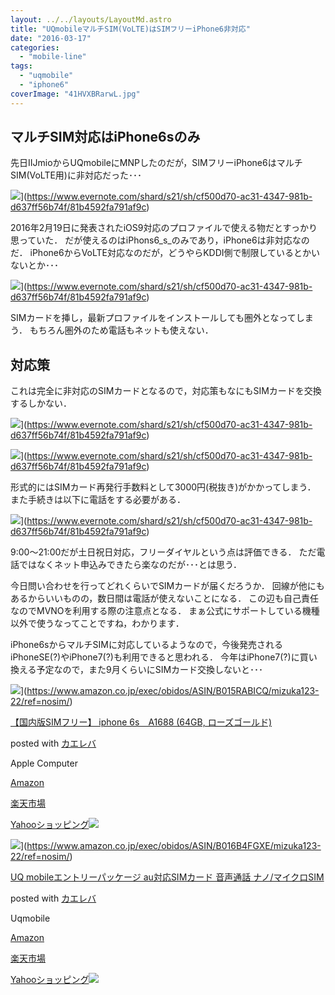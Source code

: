 ```yaml
---
layout: ../../layouts/LayoutMd.astro
title: "UQmobileマルチSIM(VoLTE)はSIMフリーiPhone6非対応"
date: "2016-03-17"
categories: 
  - "mobile-line"
tags: 
  - "uqmobile"
  - "iphone6"
coverImage: "41HVXBRarwL.jpg"
---
```


## マルチSIM対応はiPhone6sのみ

先日IIJmioからUQmobileにMNPしたのだが，SIMフリーiPhone6はマルチSIM(VoLTE用)に非対応だった･･･

![](https://www.evernote.com/shard/s21/sh/cf500d70-ac31-4347-981b-d637ff56b74f/81b4592fa791af9c/res/62417c07-1ce1-47d7-886f-b4de5e55a837/%E3%82%B9%E3%82%AF%E3%83%AA%E3%83%BC%E3%83%B3%E3%82%B7%E3%83%A7%E3%83%83%E3%83%88_031816_065456_AM.jpg?resizeSmall&width=832)](https://www.evernote.com/shard/s21/sh/cf500d70-ac31-4347-981b-d637ff56b74f/81b4592fa791af9c)

2016年2月19日に発表されたiOS9対応のプロファイルで使える物だとすっかり思っていた． だが使えるのはiPhons6\_s\_のみであり，iPhone6は非対応なのだ． iPhone6からVoLTE対応なのだが，どうやらKDDI側で制限しているとかいないとか･･･

![](https://www.evernote.com/shard/s21/sh/cf500d70-ac31-4347-981b-d637ff56b74f/81b4592fa791af9c/res/1ec3beda-8e30-4e5c-a646-4dee029d2a8f/Evernote%20Camera%20Roll%2020160318%20065945.png?resizeSmall&width=832)](https://www.evernote.com/shard/s21/sh/cf500d70-ac31-4347-981b-d637ff56b74f/81b4592fa791af9c)

SIMカードを挿し，最新プロファイルをインストールしても圏外となってしまう． もちろん圏外のため電話もネットも使えない．

## 対応策

これは完全に非対応のSIMカードとなるので，対応策もなにもSIMカードを交換するしかない．

![](https://www.evernote.com/shard/s21/sh/cf500d70-ac31-4347-981b-d637ff56b74f/81b4592fa791af9c/res/a60be8fc-5d3e-475e-b939-bf592903a474/%E3%82%B9%E3%82%AF%E3%83%AA%E3%83%BC%E3%83%B3%E3%82%B7%E3%83%A7%E3%83%83%E3%83%88_031816_070411_AM.jpg?resizeSmall&width=832)](https://www.evernote.com/shard/s21/sh/cf500d70-ac31-4347-981b-d637ff56b74f/81b4592fa791af9c)

![](https://www.evernote.com/shard/s21/sh/cf500d70-ac31-4347-981b-d637ff56b74f/81b4592fa791af9c/res/869ca49a-99bc-4210-a1a5-9123107a0d34/%E3%82%B9%E3%82%AF%E3%83%AA%E3%83%BC%E3%83%B3%E3%82%B7%E3%83%A7%E3%83%83%E3%83%88_031816_070519_AM.jpg?resizeSmall&width=832)](https://www.evernote.com/shard/s21/sh/cf500d70-ac31-4347-981b-d637ff56b74f/81b4592fa791af9c)

形式的にはSIMカード再発行手数料として3000円(税抜き)がかかってしまう． また手続きは以下に電話をする必要がある．

![](https://www.evernote.com/shard/s21/sh/cf500d70-ac31-4347-981b-d637ff56b74f/81b4592fa791af9c/res/19426818-b97b-4071-ad6d-b62420525fb2/%E3%82%B9%E3%82%AF%E3%83%AA%E3%83%BC%E3%83%B3%E3%82%B7%E3%83%A7%E3%83%83%E3%83%88_031816_070659_AM.jpg?resizeSmall&width=832)](https://www.evernote.com/shard/s21/sh/cf500d70-ac31-4347-981b-d637ff56b74f/81b4592fa791af9c)

9:00～21:00だが土日祝日対応，フリーダイヤルという点は評価できる． ただ電話ではなくネット申込みできたら楽なのだが･･･とは思う．

今日問い合わせを行ってどれくらいでSIMカードが届くだろうか． 回線が他にもあるからいいものの，数日間は電話が使えないことになる． この辺も自己責任なのでMVNOを利用する際の注意点となる． まぁ公式にサポートしている機種以外で使うなってことですね，わかります．

iPhone6sからマルチSIMに対応しているようなので，今後発売されるiPhoneSE(?)やiPhone7(?)も利用できると思われる． 今年はiPhone7(?)に買い換える予定なので，また9月くらいにSIMカード交換しないと･･･

![](/archive/images/41HVXBRarwL._SL160_.jpg)](https://www.amazon.co.jp/exec/obidos/ASIN/B015RABICQ/mizuka123-22/ref=nosim/)

[【国内版SIMフリー】 iphone 6s　A1688 (64GB, ローズゴールド)](https://www.amazon.co.jp/exec/obidos/ASIN/B015RABICQ/mizuka123-22/ref=nosim/)

posted with [カエレバ](http://kaereba.com)

Apple Computer

[Amazon](http://www.amazon.co.jp/gp/search?keywords=%81y%8D%91%93%E0%94%C5SIM%83t%83%8A%81%5B%81z%20iphone%206s%81%40A1688%20%2864GB%2C%20%83%8D%81%5B%83Y%83S%81%5B%83%8B%83h%29&__mk_ja_JP=%83J%83%5E%83J%83i&tag=mizuka123-22)

[楽天市場](http://hb.afl.rakuten.co.jp/hgc/032b53ee.4b34c5ee.0f4a541e.f440145e/?pc=http%3A%2F%2Fsearch.rakuten.co.jp%2Fsearch%2Fmall%2F%25E3%2580%2590%25E5%259B%25BD%25E5%2586%2585%25E7%2589%2588SIM%25E3%2583%2595%25E3%2583%25AA%25E3%2583%25BC%25E3%2580%2591%2520iphone%25206s%25E3%2580%2580A1688%2520%252864GB%252C%2520%25E3%2583%25AD%25E3%2583%25BC%25E3%2582%25BA%25E3%2582%25B4%25E3%2583%25BC%25E3%2583%25AB%25E3%2583%2589%2529%2F-%2Ff.1-p.1-s.1-sf.0-st.A-v.2%3Fx%3D0%26scid%3Daf_ich_link_urltxt%26m%3Dhttp%3A%2F%2Fm.rakuten.co.jp%2F)

[Yahooショッピング![](//ad.jp.ap.valuecommerce.com/servlet/gifbanner?sid=3066752&pid=881990642)](//ck.jp.ap.valuecommerce.com/servlet/referral?sid=3066752&pid=881990642&vc_url=http%3A%2F%2Fsearch.shopping.yahoo.co.jp%2Fsearch%3Fp%3D%25E3%2580%2590%25E5%259B%25BD%25E5%2586%2585%25E7%2589%2588SIM%25E3%2583%2595%25E3%2583%25AA%25E3%2583%25BC%25E3%2580%2591%2520iphone%25206s%25E3%2580%2580A1688%2520%252864GB%252C%2520%25E3%2583%25AD%25E3%2583%25BC%25E3%2582%25BA%25E3%2582%25B4%25E3%2583%25BC%25E3%2583%25AB%25E3%2583%2589%2529)

![](/archive/images/51QjSf42%2BuL._SL160_.jpg)](https://www.amazon.co.jp/exec/obidos/ASIN/B016B4FGXE/mizuka123-22/ref=nosim/)

[UQ mobileエントリーパッケージ au対応SIMカード 音声通話 ナノ/マイクロSIM](https://www.amazon.co.jp/exec/obidos/ASIN/B016B4FGXE/mizuka123-22/ref=nosim/)

posted with [カエレバ](http://kaereba.com)

Uqmobile

[Amazon](http://www.amazon.co.jp/gp/search?keywords=UQ%20mobile%83G%83%93%83g%83%8A%81%5B%83p%83b%83P%81%5B%83W%20au%91%CE%89%9ESIM%83J%81%5B%83h%20%89%B9%90%BA%92%CA%98b%20%83i%83m%2F%83%7D%83C%83N%83%8DSIM&__mk_ja_JP=%83J%83%5E%83J%83i&tag=mizuka123-22)

[楽天市場](http://hb.afl.rakuten.co.jp/hgc/032b53ee.4b34c5ee.0f4a541e.f440145e/?pc=http%3A%2F%2Fsearch.rakuten.co.jp%2Fsearch%2Fmall%2FUQ%2520mobile%25E3%2582%25A8%25E3%2583%25B3%25E3%2583%2588%25E3%2583%25AA%25E3%2583%25BC%25E3%2583%2591%25E3%2583%2583%25E3%2582%25B1%25E3%2583%25BC%25E3%2582%25B8%2520au%25E5%25AF%25BE%25E5%25BF%259CSIM%25E3%2582%25AB%25E3%2583%25BC%25E3%2583%2589%2520%25E9%259F%25B3%25E5%25A3%25B0%25E9%2580%259A%25E8%25A9%25B1%2520%25E3%2583%258A%25E3%2583%258E%252F%25E3%2583%259E%25E3%2582%25A4%25E3%2582%25AF%25E3%2583%25ADSIM%2F-%2Ff.1-p.1-s.1-sf.0-st.A-v.2%3Fx%3D0%26scid%3Daf_ich_link_urltxt%26m%3Dhttp%3A%2F%2Fm.rakuten.co.jp%2F)

[Yahooショッピング![](//ad.jp.ap.valuecommerce.com/servlet/gifbanner?sid=3066752&pid=881990642)](//ck.jp.ap.valuecommerce.com/servlet/referral?sid=3066752&pid=881990642&vc_url=http%3A%2F%2Fsearch.shopping.yahoo.co.jp%2Fsearch%3Fp%3DUQ%2520mobile%25E3%2582%25A8%25E3%2583%25B3%25E3%2583%2588%25E3%2583%25AA%25E3%2583%25BC%25E3%2583%2591%25E3%2583%2583%25E3%2582%25B1%25E3%2583%25BC%25E3%2582%25B8%2520au%25E5%25AF%25BE%25E5%25BF%259CSIM%25E3%2582%25AB%25E3%2583%25BC%25E3%2583%2589%2520%25E9%259F%25B3%25E5%25A3%25B0%25E9%2580%259A%25E8%25A9%25B1%2520%25E3%2583%258A%25E3%2583%258E%252F%25E3%2583%259E%25E3%2582%25A4%25E3%2582%25AF%25E3%2583%25ADSIM)
